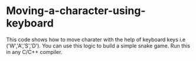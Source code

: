 # Moving-a-character-using-keyboard
This code shows how to move charater with the help of keyboard keys i.e ('W','A','S','D').
You can use this logic to build a simple snake game.
Run this in any C/C++ compiler.
